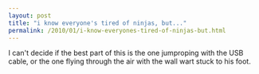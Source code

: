 ```yaml
---
layout: post
title: "i know everyone's tired of ninjas, but..."
permalink: /2010/01/i-know-everyones-tired-of-ninjas-but.html
---
```


<p>I can't decide if the best part of this is the one jumproping with the USB cable, or the one flying through the air with the wall wart stuck to his foot.</p>

<p><object width="560" height="340"><param name="movie" value="http://www.youtube.com/v/f_ETSvTAo4A&amp;hl=en_US&amp;fs=1&amp;hd=1"></param><param name="allowFullScreen" value="true"></param><param name="allowscriptaccess" value="always"></param><embed src="http://www.youtube.com/v/f_ETSvTAo4A&amp;hl=en_US&amp;fs=1&amp;hd=1" type="application/x-shockwave-flash" allowscriptaccess="always" allowfullscreen="true" width="560" height="340"></embed></object></p>



